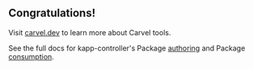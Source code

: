 ## Congratulations!

Visit [carvel.dev](https://carvel.dev/) to learn more about Carvel tools.

See the full docs for kapp-controller's Package [authoring](https://carvel.dev/kapp-controller/docs/latest/package-authoring/) and
Package
[consumption](https://carvel.dev/kapp-controller/docs/latest/package-consumption/).
